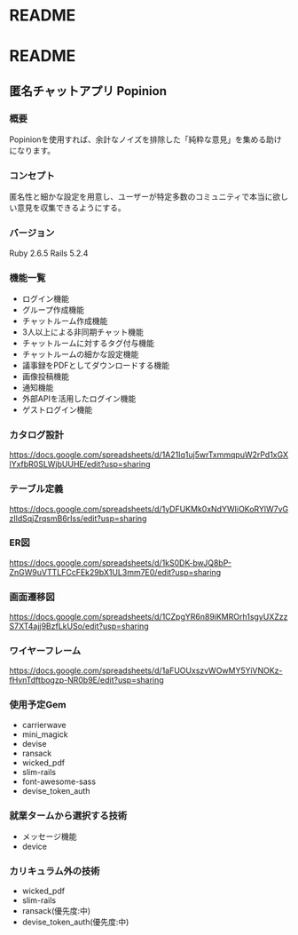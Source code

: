 # README

# README
## 匿名チャットアプリ Popinion
### 概要
Popinionを使用すれば、余計なノイズを排除した「純粋な意見」を集める助けになります。
### コンセプト
匿名性と細かな設定を用意し、ユーザーが特定多数のコミュニティで本当に欲しい意見を収集できるようにする。
### バージョン
Ruby 2.6.5 Rails 5.2.4
### 機能一覧
- ログイン機能
- グループ作成機能
- チャットルーム作成機能
- 3人以上による非同期チャット機能
- チャットルームに対するタグ付与機能
- チャットルームの細かな設定機能
- 議事録をPDFとしてダウンロードする機能
- 画像投稿機能
- 通知機能
- 外部APIを活用したログイン機能
- ゲストログイン機能

### カタログ設計
https://docs.google.com/spreadsheets/d/1A21Iq1uj5wrTxmmqpuW2rPd1xGXlYxfbR0SLWjbUUHE/edit?usp=sharing
### テーブル定義
https://docs.google.com/spreadsheets/d/1yDFUKMk0xNdYWIiOKoRYlW7vGzIldSqjZrqsmB6rIss/edit?usp=sharing
### ER図
https://docs.google.com/spreadsheets/d/1kS0DK-bwJQ8bP-ZnGW9uVTTLFCcFEk29bX1UL3mm7E0/edit?usp=sharing
### 画面遷移図
https://docs.google.com/spreadsheets/d/1CZpgYR6n89iKMROrh1sgyUXZzzS7XT4ajj9BzfLkUSo/edit?usp=sharing
### ワイヤーフレーム
https://docs.google.com/spreadsheets/d/1aFUOUxszvWOwMY5YiVNOKz-fHvnTdftbogzp-NR0b9E/edit?usp=sharing
### 使用予定Gem
- carrierwave
- mini_magick
- devise
- ransack
- wicked_pdf
- slim-rails
- font-awesome-sass
- devise_token_auth
### 就業タームから選択する技術
- メッセージ機能
- device
### カリキュラム外の技術
- wicked_pdf
- slim-rails
- ransack(優先度:中)
- devise_token_auth(優先度:中)

